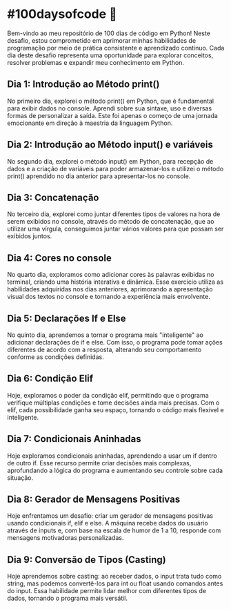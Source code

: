 # #100daysofcode 🚀

Bem-vindo ao meu repositório de 100 dias de código em Python! Neste desafio, estou comprometido em aprimorar minhas habilidades de programação por meio de prática consistente e aprendizado contínuo. Cada dia deste desafio representa uma oportunidade para explorar conceitos, resolver problemas e expandir meu conhecimento em Python.

## Dia 1: Introdução ao Método print()

No primeiro dia, explorei o método print() em Python, que é fundamental para exibir dados no console. Aprendi sobre sua sintaxe, uso e diversas formas de personalizar a saída. Este foi apenas o começo de uma jornada emocionante em direção à maestria da linguagem Python.

## Dia 2: Introdução ao Método input() e variáveis

No segundo dia, explorei o método input() em Python, para recepção de dados e a criação de variáveis para poder armazenar-los e utilizei o método print() aprendido no dia anterior para apresentar-los no console.

## Dia 3: Concatenação

No terceiro dia, explorei como juntar diferentes tipos de valores na hora de serem exibidos no console, através do método de concatenação, que ao utilizar uma vírgula, conseguimos juntar vários valores para que possam ser exibidos juntos.

## Dia 4: Cores no console

No quarto dia, exploramos como adicionar cores às palavras exibidas no terminal, criando uma história interativa e dinâmica. Esse exercício utiliza as habilidades adquiridas nos dias anteriores, aprimorando a apresentação visual dos textos no console e tornando a experiência mais envolvente.

## Dia 5: Declarações If e Else

No quinto dia, aprendemos a tornar o programa mais "inteligente" ao adicionar declarações de if e else. Com isso, o programa pode tomar ações diferentes de acordo com a resposta, alterando seu comportamento conforme as condições definidas.

## Dia 6: Condição Elif

Hoje, exploramos o poder da condição elif, permitindo que o programa verifique múltiplas condições e tome decisões ainda mais precisas. Com o elif, cada possibilidade ganha seu espaço, tornando o código mais flexível e inteligente.

## Dia 7: Condicionais Aninhadas

Hoje exploramos condicionais aninhadas, aprendendo a usar um if dentro de outro if. Esse recurso permite criar decisões mais complexas, aprofundando a lógica do programa e aumentando seu controle sobre cada situação.

## Dia 8: Gerador de Mensagens Positivas

Hoje enfrentamos um desafio: criar um gerador de mensagens positivas usando condicionais if, elif e else. A máquina recebe dados do usuário através de inputs e, com base na escala de humor de 1 a 10, responde com mensagens motivadoras personalizadas.

## Dia 9: Conversão de Tipos (Casting)

Hoje aprendemos sobre casting: ao receber dados, o input trata tudo como string, mas podemos convertê-los para int ou float usando comandos antes do input. Essa habilidade permite lidar melhor com diferentes tipos de dados, tornando o programa mais versátil.